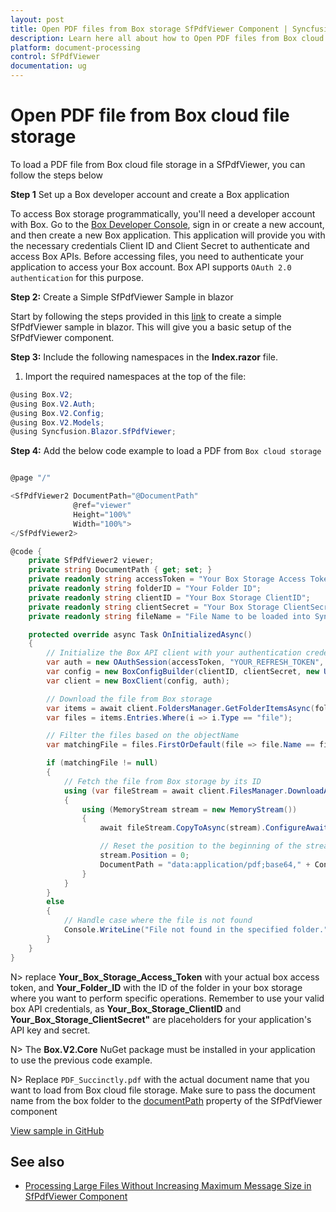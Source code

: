 ```yaml
---
layout: post
title: Open PDF files from Box storage SfPdfViewer Component | Syncfusion
description: Learn here all about how to Open PDF files from Box cloud file storage in Syncfusion Blazor SfPdfViewer component and much more details.
platform: document-processing
control: SfPdfViewer
documentation: ug
---
```


# Open PDF file from Box cloud file storage

To load a PDF file from Box cloud file storage in a SfPdfViewer, you can follow the steps below

**Step 1** Set up a Box developer account and create a Box application

To access Box storage programmatically, you'll need a developer account with Box. Go to the [Box Developer Console](https://developer.box.com/), sign in or create a new account, and then create a new Box application. This application will provide you with the necessary credentials Client ID and Client Secret to authenticate and access Box APIs. Before accessing files, you need to authenticate your application to access your Box account. Box API supports `OAuth 2.0 authentication` for this purpose.

**Step 2:** Create a Simple SfPdfViewer Sample in blazor

Start by following the steps provided in this [link](https://help.syncfusion.com/document-processing/pdf/pdf-viewer/blazor/getting-started/server-side-application) to create a simple SfPdfViewer sample in blazor. This will give you a basic setup of the SfPdfViewer component.

**Step 3:** Include the following namespaces in the **Index.razor** file.

1. Import the required namespaces at the top of the file:

```csharp
@using Box.V2;
@using Box.V2.Auth;
@using Box.V2.Config;
@using Box.V2.Models;
@using Syncfusion.Blazor.SfPdfViewer;
```

**Step 4:** Add the below code example to load a PDF from `Box cloud storage` 

```csharp

@page "/"

<SfPdfViewer2 DocumentPath="@DocumentPath"
              @ref="viewer"
              Height="100%"
              Width="100%">
</SfPdfViewer2>

@code {
    private SfPdfViewer2 viewer;
    private string DocumentPath { get; set; }
    private readonly string accessToken = "Your Box Storage Access Token";
    private readonly string folderID = "Your Folder ID";
    private readonly string clientID = "Your Box Storage ClientID";
    private readonly string clientSecret = "Your Box Storage ClientSecret";
    private readonly string fileName = "File Name to be loaded into Syncfusion SfPdfViewer";

    protected override async Task OnInitializedAsync()
    {
        // Initialize the Box API client with your authentication credentials
        var auth = new OAuthSession(accessToken, "YOUR_REFRESH_TOKEN", 3600, "bearer");
        var config = new BoxConfigBuilder(clientID, clientSecret, new Uri("http://boxsdk")).Build();
        var client = new BoxClient(config, auth);

        // Download the file from Box storage
        var items = await client.FoldersManager.GetFolderItemsAsync(folderID, 1000, autoPaginate: true);
        var files = items.Entries.Where(i => i.Type == "file");

        // Filter the files based on the objectName
        var matchingFile = files.FirstOrDefault(file => file.Name == fileName);

        if (matchingFile != null)
        {
            // Fetch the file from Box storage by its ID
            using (var fileStream = await client.FilesManager.DownloadAsync(matchingFile.Id).ConfigureAwait(false))
            {
                using (MemoryStream stream = new MemoryStream())
                {
                    await fileStream.CopyToAsync(stream).ConfigureAwait(false);

                    // Reset the position to the beginning of the stream
                    stream.Position = 0;
                    DocumentPath = "data:application/pdf;base64," + Convert.ToBase64String(stream.ToArray());
                }
            }
        }
        else
        {
            // Handle case where the file is not found
            Console.WriteLine("File not found in the specified folder.");
        }
    }
}
```

N> replace **Your_Box_Storage_Access_Token** with your actual box access token, and **Your_Folder_ID** with the ID of the folder in your box storage where you want to perform specific operations. Remember to use your valid box API credentials, as **Your_Box_Storage_ClientID** and **Your_Box_Storage_ClientSecret"** are placeholders for your application's API key and secret.

N> The **Box.V2.Core** NuGet package must be installed in your application to use the previous code example.

N> Replace `PDF_Succinctly.pdf` with the actual document name that you want to load from Box cloud file storage. Make sure to pass the document name from the box folder to the [documentPath](https://help.syncfusion.com/cr/blazor/Syncfusion.Blazor.SfPdfViewer.PdfViewerBase.html#Syncfusion_Blazor_SfPdfViewer_PdfViewerBase_DocumentPath) property of the SfPdfViewer component

[View sample in GitHub](https://github.com/SyncfusionExamples/blazor-pdf-viewer-examples/tree/master/Load%20and%20Save/Open%20and%20Save%20from%20box%20cloud%20storage)

## See also

* [Processing Large Files Without Increasing Maximum Message Size in SfPdfViewer Component](../how-to/processing-large-files-without-increasing-maximum-message-size)